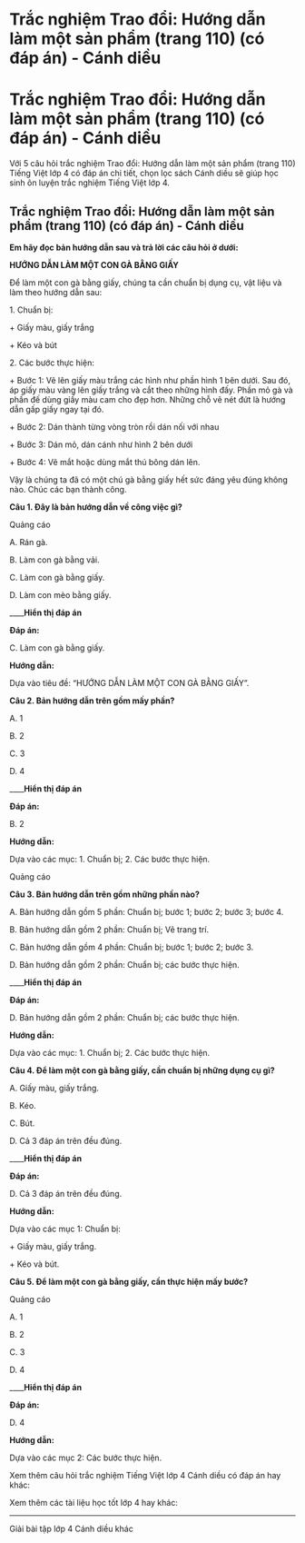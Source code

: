 # Trắc nghiệm Trao đổi: Hướng dẫn làm một sản phẩm (trang 110) (có đáp án) - Cánh diều

# Trắc nghiệm Trao đổi: Hướng dẫn làm một sản phẩm (trang 110) (có đáp án) - Cánh diều

Với 5 câu hỏi trắc nghiệm Trao đổi: Hướng dẫn làm một sản phẩm (trang 110) Tiếng Việt lớp 4 có đáp án chi tiết, chọn lọc sách Cánh diều sẽ giúp học sinh ôn luyện trắc nghiệm Tiếng Việt lớp 4.

## Trắc nghiệm Trao đổi: Hướng dẫn làm một sản phẩm (trang 110) (có đáp án) - Cánh diều

**Em hãy đọc bản hướng dẫn sau và trả lời các câu hỏi ở dưới:**

**HƯỚNG DẪN LÀM MỘT CON GÀ BẰNG GIẤY**

Để làm một con gà bằng giấy, chúng ta cần chuẩn bị dụng cụ, vật liệu và làm theo hướng dẫn sau:

1\. Chuẩn bị:

\+ Giấy màu, giấy trắng

\+ Kéo và bút

2\. Các bước thực hiện:

\+ Bước 1: Vẽ lên giấy màu trắng các hình như phần hình 1 bên dưới. Sau đó, áp giấy màu vàng lên giấy trắng và cắt theo những hình đấy. Phần mỏ gà và phần đế dùng giấy màu cam cho đẹp hơn. Những chỗ vẽ nét đứt là hướng dẫn gấp giấy ngay tại đó. 

\+ Bước 2: Dán thành từng vòng tròn rồi dán nối với nhau

\+ Bước 3: Dán mỏ, dán cánh như hình 2 bên dưới

\+ Bước 4: Vẽ mắt hoặc dùng mắt thú bông dán lên.

Vậy là chúng ta đã có một chú gà bằng giấy hết sức đáng yêu đúng không nào. Chúc các bạn thành công.

**Câu 1. Đây là bản hướng dẫn về công việc gì?**

Quảng cáo

A. Rán gà.

B. Làm con gà bằng vải.

C. Làm con gà bằng giấy.

D. Làm con mèo bằng giấy.

____**Hiển thị đáp án**

**Đáp án:**

C. Làm con gà bằng giấy.

**Hướng dẫn:**

Dựa vào tiêu đề: “HƯỚNG DẪN LÀM MỘT CON GÀ BẰNG GIẤY”.

**Câu 2. Bản hướng dẫn trên gồm mấy phần?**

A. 1

B. 2

C. 3

D. 4

____**Hiển thị đáp án**

**Đáp án:**

B. 2

**Hướng dẫn:**

Dựa vào các mục: 1. Chuẩn bị; 2. Các bước thực hiện.

Quảng cáo

**Câu 3. Bản hướng dẫn trên gồm những phần nào?**

A. Bản hướng dẫn gồm 5 phần: Chuẩn bị; bước 1; bước 2; bước 3; bước 4.

B. Bản hướng dẫn gồm 2 phần: Chuẩn bị; Vẽ trang trí.

C. Bản hướng dẫn gồm 4 phần: Chuẩn bị; bước 1; bước 2; bước 3.

D. Bản hướng dẫn gồm 2 phần: Chuẩn bị; các bước thực hiện.

____**Hiển thị đáp án**

**Đáp án:**

D. Bản hướng dẫn gồm 2 phần: Chuẩn bị; các bước thực hiện.

**Hướng dẫn:**

Dựa vào các mục: 1. Chuẩn bị; 2. Các bước thực hiện.

**Câu 4. Để làm một con gà bằng giấy, cần chuẩn bị những dụng cụ gì?**

A. Giấy màu, giấy trắng.

B. Kéo.

C. Bút.

D. Cả 3 đáp án trên đều đúng.

____**Hiển thị đáp án**

**Đáp án:**

D. Cả 3 đáp án trên đều đúng.

**Hướng dẫn:**

Dựa vào các mục 1: Chuẩn bị:

\+ Giấy màu, giấy trắng.

\+ Kéo và bút.

**Câu 5. Để làm một con gà bằng giấy, cần thực hiện mấy bước?**

Quảng cáo

A. 1

B. 2

C. 3

D. 4

____**Hiển thị đáp án**

**Đáp án:**

D. 4

**Hướng dẫn:**

Dựa vào các mục 2: Các bước thực hiện.

Xem thêm câu hỏi trắc nghiệm Tiếng Việt lớp 4 Cánh diều có đáp án hay khác:

Xem thêm các tài liệu học tốt lớp 4 hay khác:

* * *

Giải bài tập lớp 4 Cánh diều khác
